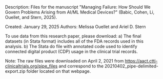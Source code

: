 Description: Files for the manuscript "Managing Failure: How Should We Govern Problems Arising
from AI/ML Medical Devices?" (Babic, Cohen, Li, Ouellet, and Stern, 2025).

Created: January 29, 2025
Authors: Melissa Ouellet and Ariel D. Stern

To use data from this research paper, please download: 
a) The final datasets (in Stata format) includes all of the FDA records used in this analysis.
b) The Stata do file with annotated code used to identify connected digital product (CDP) usage in the clinical trial records.

Note: The raw files were downloaded on April 2, 2021 from https://aact.ctti-clinicaltrials.org/pipe_files and correspond to the 20210402_pipe-delimited-export.zip folder located on that webpage.
